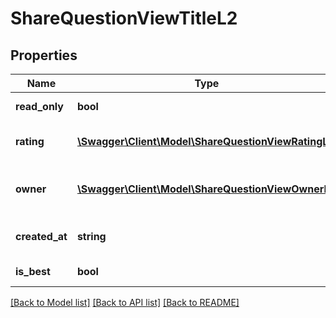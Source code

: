 # ShareQuestionViewTitleL2

## Properties
Name | Type | Description | Notes
------------ | ------------- | ------------- | -------------
**read_only** | **bool** | Is read only for this user | 
**rating** | [**\Swagger\Client\Model\ShareQuestionViewRatingL2**](ShareQuestionViewRatingL2.md) | Last answer rating | 
**owner** | [**\Swagger\Client\Model\ShareQuestionViewOwnerL4**](ShareQuestionViewOwnerL4.md) | Return owner of last answer object | 
**created_at** | **string** | Answer date of creation | 
**is_best** | **bool** | Is best answer | 

[[Back to Model list]](../README.md#documentation-for-models) [[Back to API list]](../README.md#documentation-for-api-endpoints) [[Back to README]](../README.md)


